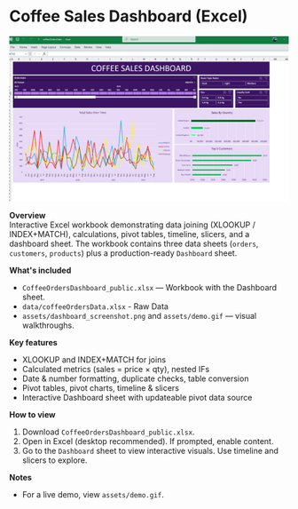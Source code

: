 # Coffee Sales Dashboard (Excel)

![dashboard preview](assets/dashboard_screenshot.png)

**Overview**  
Interactive Excel workbook demonstrating data joining (XLOOKUP / INDEX+MATCH), calculations, pivot tables, timeline, slicers, and a dashboard sheet. The workbook contains three data sheets (`orders`, `customers`, `products`) plus a production-ready `Dashboard` sheet.

**What's included**
- `CoffeeOrdersDashboard_public.xlsx` — Workbook with the Dashboard sheet.
- `data/coffeeOrdersData.xlsx` - Raw Data
- `assets/dashboard_screenshot.png` and `assets/demo.gif` — visual walkthroughs.

**Key features**
- XLOOKUP and INDEX+MATCH for joins
- Calculated metrics (sales = price × qty), nested IFs
- Date & number formatting, duplicate checks, table conversion
- Pivot tables, pivot charts, timeline & slicers
- Interactive Dashboard sheet with updateable pivot data source

**How to view**
1. Download `CoffeeOrdersDashboard_public.xlsx`.
2. Open in Excel (desktop recommended). If prompted, enable content.
3. Go to the `Dashboard` sheet to view interactive visuals. Use timeline and slicers to explore.

**Notes**
- For a live demo, view `assets/demo.gif`.
